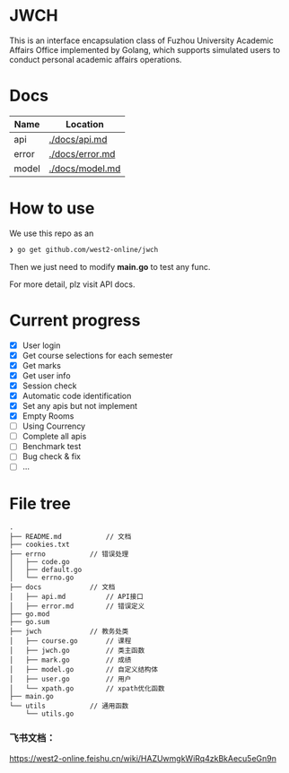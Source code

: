 # JWCH

This is an interface encapsulation class of Fuzhou University Academic Affairs Office implemented by Golang, which supports simulated users to conduct personal academic affairs operations.

# Docs

| Name  | Location                        |
| ----- | ------------------------------- |
| api   | [./docs/api.md](./docs/api.md)     |
| error | [./docs/error.md](./docs/error.md) |
| model | [./docs/model.md](./docs/model.md) |

# How to use

We use this repo as an 

```bash
❯ go get github.com/west2-online/jwch
```

Then we just need to modify **main.go** to test any func.

For more detail, plz visit API docs.

# Current progress

- [X] User login
- [X] Get course selections for each semester
- [X] Get marks
- [X] Get user info
- [X] Session check
- [X] Automatic code identification
- [X] Set any apis but not implement
- [X] Empty Rooms
- [ ] Using Courrency
- [ ] Complete all apis
- [ ] Benchmark test
- [ ] Bug check & fix
- [ ] ...

# File tree

```
.
├── README.md			// 文档
├── cookies.txt
├── errno			// 错误处理
│   ├── code.go
│   ├── default.go
│   └── errno.go
├── docs			// 文档
│   ├── api.md			// API接口
│   ├── error.md		// 错误定义
├── go.mod
├── go.sum
├── jwch			// 教务处类
│   ├── course.go		// 课程
│   ├── jwch.go			// 类主函数
│   ├── mark.go			// 成绩
│   ├── model.go		// 自定义结构体
│   ├── user.go			// 用户
│   └── xpath.go		// xpath优化函数
├── main.go
└── utils			// 通用函数
    └── utils.go
```

### 飞书文档：
https://west2-online.feishu.cn/wiki/HAZUwmgkWiRq4zkBkAecu5eGn9n